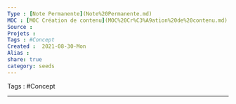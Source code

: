 ```yaml
---
Type : [Note Permanente](Note%20Permanente.md)
MOC : [MOC Création de contenu](MOC%20Cr%C3%A9ation%20de%20contenu.md)
Source :
Projets :
Tags : #Concept 
Created :  2021-08-30-Mon
Alias :
share: true
category: seeds
---
```


Tags : #Concept 

***




